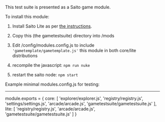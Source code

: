 This test suite is presented as a Saito game module.

To install this module:

1. Install Saito Lite as per [the instructions](https://org.saito.tech/installation-instructions/).

1. Copy this (the gametestsuite) directory into /mods

1. Edit /config/modules.config.js to include `'gametemplate/gametemplate.js'` this module in both core/lite distributions<br />

1. recompile the javascript: `npm run nuke`

1. restart the saito node: `npm start`

Example minimal modules.config.js for testing:

---

module.exports = {
core: [
'explorer/explorer.js',
'registry/registry.js',
'settings/settings.js',
'arcade/arcade.js',
'gametestsuite/gametestsuite.js'
],
lite: [
'registry/registry.js',
'arcade/arcade.js',
'gametestsuite/gametestsuite.js'
]
}
